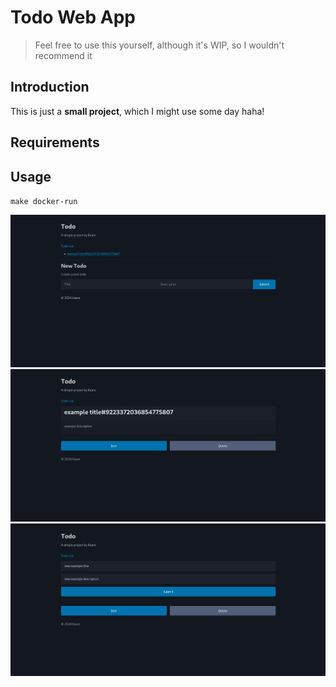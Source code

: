 # Todo Web App

> Feel free to use this yourself, although it's WIP, so I wouldn't recommend it

## Introduction

This is just a **small project**, which I might use some day haha!

## Requirements

## Usage

`make docker-run`

![view todo list/create todo](https://github.com/devkaare/todo/blob/main/docs/main.png)
![view specific todo](https://github.com/devkaare/todo/blob/main/docs/view.png)
![edit specific todo](https://github.com/devkaare/todo/blob/main/docs/edit.png)
